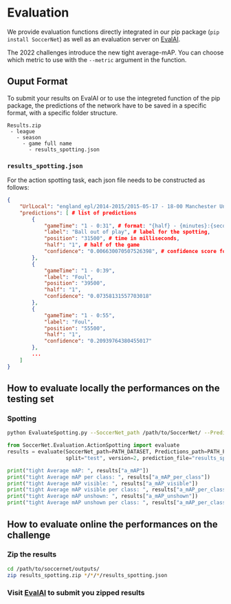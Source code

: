 # Evaluation

We provide evaluation functions directly integrated in our pip package (`pip install SoccerNet`) as well as an evaluation server on [EvalAI]().

The 2022 challenges introduce the new tight average-mAP. You can choose which metric to use with the <code>--metric</code> argument in the function.

## Ouput Format

To submit your results on EvalAI or to use the integreted function of the pip package, the predictions of the network have to be saved in a specific format, with a specific folder structure.

```
Results.zip
 - league
   - season
     - game full name
       - results_spotting.json
```

### `results_spotting.json`

For the action spotting task, each json file needs to be constructed as follows:

```json
{
    "UrlLocal": "england_epl/2014-2015/2015-05-17 - 18-00 Manchester United 1 - 1 Arsenal",
    "predictions": [ # list of predictions
        {
            "gameTime": "1 - 0:31", # format: "{half} - {minutes}:{seconds}",
            "label": "Ball out of play", # label for the spotting,
            "position": "31500", # time in milliseconds,
            "half": "1", # half of the game
            "confidence": "0.006630070507526398", # confidence score for the spotting,
        },
        {
            "gameTime": "1 - 0:39",
            "label": "Foul",
            "position": "39500",
            "half": "1",
            "confidence": "0.07358131557703018"
        },
        {
            "gameTime": "1 - 0:55",
            "label": "Foul",
            "position": "55500",
            "half": "1",
            "confidence": "0.20939764380455017"
        },
        ...
    ]
}
```

## How to evaluate locally the performances on the testing set

### Spotting

```bash
python EvaluateSpotting.py --SoccerNet_path /path/to/SoccerNet/ --Predictions_path /path/to/SoccerNet/outputs/ --metric tight
```

```python
from SoccerNet.Evaluation.ActionSpotting import evaluate
results = evaluate(SoccerNet_path=PATH_DATASET, Predictions_path=PATH_PREDICTIONS,
                   split="test", version=2, prediction_file="results_spotting.json", metric="tight")

print("tight Average mAP: ", results["a_mAP"])
print("tight Average mAP per class: ", results["a_mAP_per_class"])
print("tight Average mAP visible: ", results["a_mAP_visible"])
print("tight Average mAP visible per class: ", results["a_mAP_per_class_visible"])
print("tight Average mAP unshown: ", results["a_mAP_unshown"])
print("tight Average mAP unshown per class: ", results["a_mAP_per_class_unshown"])
```

## How to evaluate online the performances on the challenge

### Zip the results

```bash
cd /path/to/soccernet/outputs/
zip results_spotting.zip */*/*/results_spotting.json
```

### Visit [EvalAI](https://eval.ai/auth/login) to submit you zipped results
